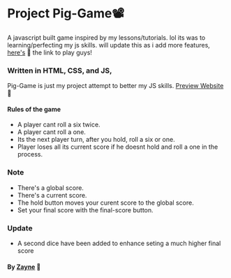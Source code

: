 # Project Pig-Game📽️
A javascript built game inspired by my lessons/tutorials. lol its was to learning/perfecting my js skills.
will update this as i add more features, [here's](https://gip-game.netlify.app/) 🔗 the link to play guys!  

### Written in HTML, CSS, and JS, 
Pig-Game is just my project attempt to better my JS skills.
[Preview Website](https://gip-game.netlify.app/) 🔗

#### Rules of the game
* A player cant roll a six twice.
* A player cant roll a one.
* Its the next player turn, after you hold, roll a six or one.
* Player loses all its current score if he doesnt hold and roll a one in the process.

### Note
* There's a global score.
* There's a current score.
* The hold button moves your curent score to the global score.
* Set your final score with the final-score button.

### Update
* A second dice have been added to enhance seting a much higher final score


#### By [Zayne](https://github.com/Tijani-zainab) 👧


